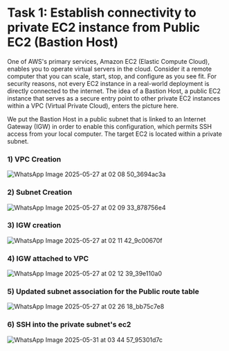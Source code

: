 # Task 1: Establish connectivity to private EC2 instance from Public EC2 (Bastion Host)

One of AWS's primary services, Amazon EC2 (Elastic Compute Cloud), enables you to operate virtual servers in the cloud. Consider it a remote computer that you can scale, start, stop, and configure as you see fit. For security reasons, not every EC2 instance in a real-world deployment is directly connected to the internet. The idea of a Bastion Host, a public EC2 instance that serves as a secure entry point to other private EC2 instances within a VPC (Virtual Private Cloud), enters the picture here.

We put the Bastion Host in a public subnet that is linked to an Internet Gateway (IGW) in order to enable this configuration, which permits SSH access from your local computer. The target EC2 is located within a private subnet.

### 1) VPC Creation
![WhatsApp Image 2025-05-27 at 02 08 50_3694ac3a](https://github.com/user-attachments/assets/01d5f038-438c-4f8f-90cc-012012ab1c21)

### 2) Subnet Creation
![WhatsApp Image 2025-05-27 at 02 09 33_878756e4](https://github.com/user-attachments/assets/e9846039-e155-4511-8f35-be20198dbf94)

### 3) IGW creation
![WhatsApp Image 2025-05-27 at 02 11 42_9c00670f](https://github.com/user-attachments/assets/83cde9f9-5ecd-465a-9f5b-39a656bb8a6b)

### 4) IGW attached to VPC
![WhatsApp Image 2025-05-27 at 02 12 39_39e110a0](https://github.com/user-attachments/assets/8be3a579-dc50-4272-a73b-22c0f2d9ea77)

### 5) Updated subnet association for the Public route table
![WhatsApp Image 2025-05-27 at 02 26 18_bb75c7e8](https://github.com/user-attachments/assets/7b233faf-ff22-4b72-9a08-98d50aa2bcae)

### 6) SSH into the private subnet's ec2
![WhatsApp Image 2025-05-31 at 03 44 57_95301d7c](https://github.com/user-attachments/assets/0cbc57ce-80ef-44df-94d7-016678b58a82)

